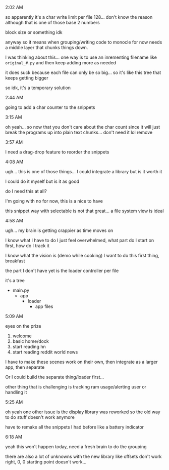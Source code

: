 2:02 AM

so apparently it's a char write limit per file 128... don't know the reason although that is one of those base 2 numbers

block size or something idk

anyway so it means when grouping/writing code to monocle for now needs a middle layer that chunks things down.

I was thinking about this... one way is to use an inrementing filename like `original_#.py` and then keep adding more as needed

it does suck because each file can only be so big... so it's like this tree that keeps getting bigger

so idk, it's a temporary solution

2:44 AM

going to add a char counter to the snippets

3:15 AM

oh yeah... so now that you don't care about the char count since it will just break the programs up into plain text chunks... don't need it lol remove

3:57 AM

I need a drag-drop feature to reorder the snippets

4:08 AM

ugh... this is one of those things... I could integrate a library but is it worth it

I could do it myself but is it as good

do I need this at all?

I'm going with no for now, this is a nice to have

this snippet way with selectable is not that great... a file system view is ideal

4:58 AM

ugh... my brain is getting crappier as time moves on

I know what I have to do I just feel overwhelmed, what part do I start on first, how do I track it

I know what the vision is (demo while cooking) I want to do this first thing, breakfast

the part I don't have yet is the loader controller per file

it's a tree

- main.py
  - app
    - loader
      - app files

5:09 AM

eyes on the prize

1) welcome
2) basic home/dock
3) start reading hn
4) start reading reddit world news

I have to make these scenes work on their own, then integrate as a larger app, then separate

Or I could build the separate thing/loader first...

other thing that is challenging is tracking ram usage/alerting user or handling it

5:25 AM

oh yeah one other issue is the display library was reworked so the old way to do stuff doesn't work anymore

have to remake all the snippets I had before like a battery indicator

6:18 AM

yeah this won't happen today, need a fresh brain to do the grouping

there are also a lot of unknowns with the new library like offsets don't work right, 0, 0 starting point doesn't work...
